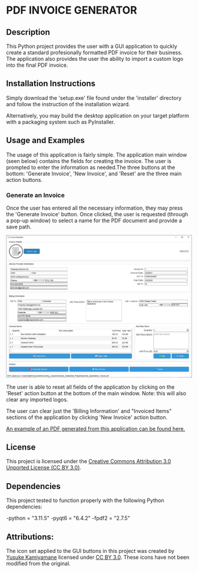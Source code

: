 # PDF INVOICE GENERATOR 

## Description 
This Python project provides the user with a GUI application to quickly create a standard profesionally formatted PDF invoice for their business. The application also provides the user the ability to import a custom logo into the final PDF invoice.  

## Installation Instructions 
Simply download the 'setup.exe' file found under the 'installer' directory and follow the instruction of the installation wizard. 

Alternatively, you may build the desktop application on your target platform with a packaging system such as PyInstaller.

## Usage and Examples
The usage of this application is fairly simple. The application
main window (seen below) contains the fields for creating the invoice. The user is prompted to enter the information as needed.The three buttons at the bottom: 'Generate Invoice', 'New Invoice', and 'Reset' are the three main action buttons. 

### Generate an Invoice 
Once the user has entered all the necessary information, they may press the 'Generate Invoice' button. Once clicked, the user is requested (through a pop-up window) to select a name for the PDF document and provide a save path.

![This is the main window of the application](/readme_assets/Test_Invoice_GUI.jpg "Main Window")

The user is able to reset all fields of the application by clicking on the 'Reset' action button at the bottom of the main window. Note: this will also clear any imported logos.

The user can clear just the 'Billing Information' and "Invoiced Items" sections of the application by clicking 'New Invoice' action button. 

[An example of an PDF generated from this application can be found here.](readme_assets/test_invoice.pdf)

## License
This project is licensed under the [Creative Commons Attribution 3.0 Unported License (CC BY 3.0)](https://creativecommons.org/licenses/by/3.0/legalcode).

## Dependencies 
This project tested to function properly with the following Python dependencies:

-python = "3.11.5"
-pyqt6 = "6.4.2"
-fpdf2 = "2.7.5" 

## Attributions:
The icon set applied to the GUI buttons in this project was created by [Yusuke Kamiyamane](https://p.yusukekamiyamane.com/) licensed under [CC BY 3.0](https://creativecommons.org/licenses/by/3.0/). These icons have not been modified from the original.

